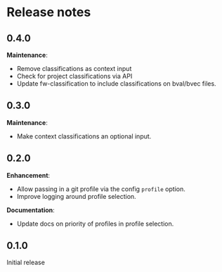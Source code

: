 # Release notes

## 0.4.0

__Maintenance__:

* Remove classifications as context input
* Check for project classifications via API
* Update fw-classification to include classifications on bval/bvec files.

## 0.3.0

__Maintenance__:

* Make context classifications an optional input.

## 0.2.0

__Enhancement__:

* Allow passing in a git profile via the config `profile` option.
* Improve logging around profile selection.

__Documentation__:

* Update docs on priority of profiles in profile selection.

## 0.1.0

Initial release

